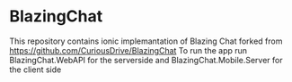 # BlazingChat

This repository contains ionic implemantation of Blazing Chat forked from https://github.com/CuriousDrive/BlazingChat
To run the app run BlazingChat.WebAPI for the serverside and BlazingChat.Mobile.Server for the client side
